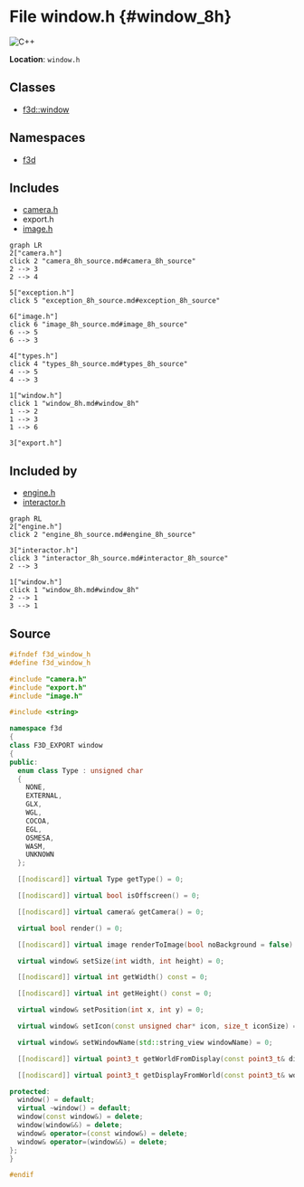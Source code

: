 # File window.h {#window_8h}

![][C++]

**Location**: `window.h`





## Classes

* [f3d::window](classf3d_1_1window.md)

## Namespaces

* [f3d](namespacef3d.md)

## Includes

* [camera.h](camera_8h.md)
* export.h
* [image.h](image_8h.md)


```mermaid
graph LR
2["camera.h"]
click 2 "camera_8h_source.md#camera_8h_source"
2 --> 3
2 --> 4

5["exception.h"]
click 5 "exception_8h_source.md#exception_8h_source"

6["image.h"]
click 6 "image_8h_source.md#image_8h_source"
6 --> 5
6 --> 3

4["types.h"]
click 4 "types_8h_source.md#types_8h_source"
4 --> 5
4 --> 3

1["window.h"]
click 1 "window_8h.md#window_8h"
1 --> 2
1 --> 3
1 --> 6

3["export.h"]

```


## Included by

* [engine.h](engine_8h.md)
* [interactor.h](interactor_8h.md)


```mermaid
graph RL
2["engine.h"]
click 2 "engine_8h_source.md#engine_8h_source"

3["interactor.h"]
click 3 "interactor_8h_source.md#interactor_8h_source"
2 --> 3

1["window.h"]
click 1 "window_8h.md#window_8h"
2 --> 1
3 --> 1

```


## Source


```cpp
#ifndef f3d_window_h
#define f3d_window_h

#include "camera.h"
#include "export.h"
#include "image.h"

#include <string>

namespace f3d
{
class F3D_EXPORT window
{
public:
  enum class Type : unsigned char
  {
    NONE,
    EXTERNAL,
    GLX,
    WGL,
    COCOA,
    EGL,
    OSMESA,
    WASM,
    UNKNOWN
  };

  [[nodiscard]] virtual Type getType() = 0;

  [[nodiscard]] virtual bool isOffscreen() = 0;

  [[nodiscard]] virtual camera& getCamera() = 0;

  virtual bool render() = 0;

  [[nodiscard]] virtual image renderToImage(bool noBackground = false) = 0;

  virtual window& setSize(int width, int height) = 0;

  [[nodiscard]] virtual int getWidth() const = 0;

  [[nodiscard]] virtual int getHeight() const = 0;

  virtual window& setPosition(int x, int y) = 0;

  virtual window& setIcon(const unsigned char* icon, size_t iconSize) = 0;

  virtual window& setWindowName(std::string_view windowName) = 0;

  [[nodiscard]] virtual point3_t getWorldFromDisplay(const point3_t& displayPoint) const = 0;

  [[nodiscard]] virtual point3_t getDisplayFromWorld(const point3_t& worldPoint) const = 0;

protected:
  window() = default;
  virtual ~window() = default;
  window(const window&) = delete;
  window(window&&) = delete;
  window& operator=(const window&) = delete;
  window& operator=(window&&) = delete;
};
}

#endif
```


[public]: https://img.shields.io/badge/-public-brightgreen (public)
[C++]: https://img.shields.io/badge/language-C%2B%2B-blue (C++)
[const]: https://img.shields.io/badge/-const-lightblue (const)
[protected]: https://img.shields.io/badge/-protected-yellow (protected)
[static]: https://img.shields.io/badge/-static-lightgrey (static)
[private]: https://img.shields.io/badge/-private-red (private)